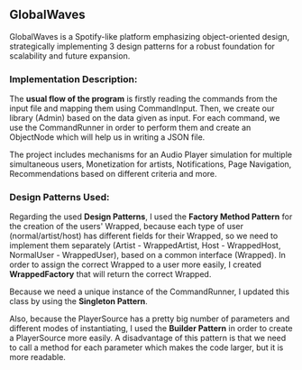 ## GlobalWaves

GlobalWaves is a Spotify-like platform emphasizing object-oriented design,
strategically implementing 3 design patterns for a robust foundation for
scalability and future expansion.

### Implementation Description:

The **usual flow of the program** is firstly reading the commands from the
input file and mapping them using CommandInput. Then, we create our library
(Admin) based on the data given as input. For each command, we use the
CommandRunner in order to perform them and create an ObjectNode which will
help us in writing a JSON file.

The project includes mechanisms for an Audio Player simulation for multiple
simultaneous users, Monetization for artists, Notifications, Page
Navigation, Recommendations based on different criteria and more.

### Design Patterns Used:

Regarding the used **Design Patterns**, I used the **Factory Method Pattern**
for the creation of the users' Wrapped, because each type of user
(normal/artist/host) has different fields for their Wrapped, so we need to
implement them separately (Artist - WrappedArtist, Host - WrappedHost,
NormalUser - WrappedUser), based on a common interface (Wrapped). In order to
assign the correct Wrapped to a user more easily, I created **WrappedFactory**
that will return the correct Wrapped.

Because we need a unique instance of the CommandRunner, I updated this class by
using the **Singleton Pattern**.

Also, because the PlayerSource has a pretty big number of parameters and 
different modes of instantiating, I used the **Builder Pattern** in order to
create a PlayerSource more easily. A disadvantage of this pattern is that we
need to call a method for each parameter which makes the code larger, but it is
more readable.
